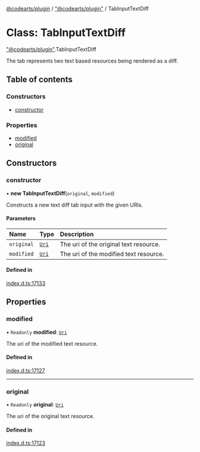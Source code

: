 [@codearts/plugin](../README.md) / ["@codearts/plugin"](../modules/_codearts_plugin_.md) / TabInputTextDiff

# Class: TabInputTextDiff

["@codearts/plugin"](../modules/_codearts_plugin_.md).TabInputTextDiff

The tab represents two text based resources
being rendered as a diff.

## Table of contents

### Constructors

- [constructor](codearts_plugin_.TabInputTextDiff.md#constructor)

### Properties

- [modified](codearts_plugin_.TabInputTextDiff.md#modified)
- [original](codearts_plugin_.TabInputTextDiff.md#original)

## Constructors

### constructor

• **new TabInputTextDiff**(`original`, `modified`)

Constructs a new text diff tab input with the given URIs.

#### Parameters

| Name | Type | Description |
| :------ | :------ | :------ |
| `original` | [`Uri`](codearts_plugin_.Uri.md) | The uri of the original text resource. |
| `modified` | [`Uri`](codearts_plugin_.Uri.md) | The uri of the modified text resource. |

#### Defined in

[index.d.ts:17133](https://github.com/shuyaqian/cloudide-plugin-api/blob/3fbdd11/index.d.ts#L17133)

## Properties

### modified

• `Readonly` **modified**: [`Uri`](codearts_plugin_.Uri.md)

The uri of the modified text resource.

#### Defined in

[index.d.ts:17127](https://github.com/shuyaqian/cloudide-plugin-api/blob/3fbdd11/index.d.ts#L17127)

___

### original

• `Readonly` **original**: [`Uri`](codearts_plugin_.Uri.md)

The uri of the original text resource.

#### Defined in

[index.d.ts:17123](https://github.com/shuyaqian/cloudide-plugin-api/blob/3fbdd11/index.d.ts#L17123)
